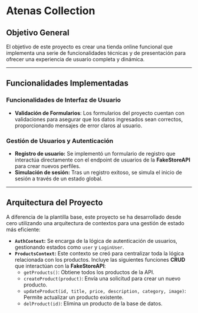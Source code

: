# Atenas Collection

## Objetivo General

El objetivo de este proyecto es crear una tienda online funcional que implementa una serie de funcionalidades técnicas y de presentación para ofrecer una experiencia de usuario completa y dinámica.

---

## Funcionalidades Implementadas

### Funcionalidades de Interfaz de Usuario
* **Validación de Formularios**: Los formularios del proyecto cuentan con validaciones para asegurar que los datos ingresados sean correctos, proporcionando mensajes de error claros al usuario.

### Gestión de Usuarios y Autenticación

* **Registro de usuario:** Se implementó un formulario de registro que interactúa directamente con el endpoint de usuarios de la **FakeStoreAPI** para crear nuevos perfiles.
* **Simulación de sesión:** Tras un registro exitoso, se simula el inicio de sesión a través de un estado global.

---

## Arquitectura del Proyecto

A diferencia de la plantilla base, este proyecto se ha desarrollado desde cero utilizando una arquitectura de contextos para una gestión de estado más eficiente:

* **`AuthContext`:** Se encarga de la lógica de autenticación de usuarios, gestionando estados como `user` y `LoginUser`.
* **`ProductsContext`:** Este contexto se creó para centralizar toda la lógica relacionada con los productos. Incluye las siguientes funciones **CRUD** que interactúan con la **FakeStoreAPI**:
    * `getProducts()`: Obtiene todos los productos de la API.
    * `createProduct(product)`: Envía una solicitud para crear un nuevo producto.
    * `updateProduct(id, title, price, description, category, image)`: Permite actualizar un producto existente.
    * `delProduct(id)`: Elimina un producto de la base de datos.